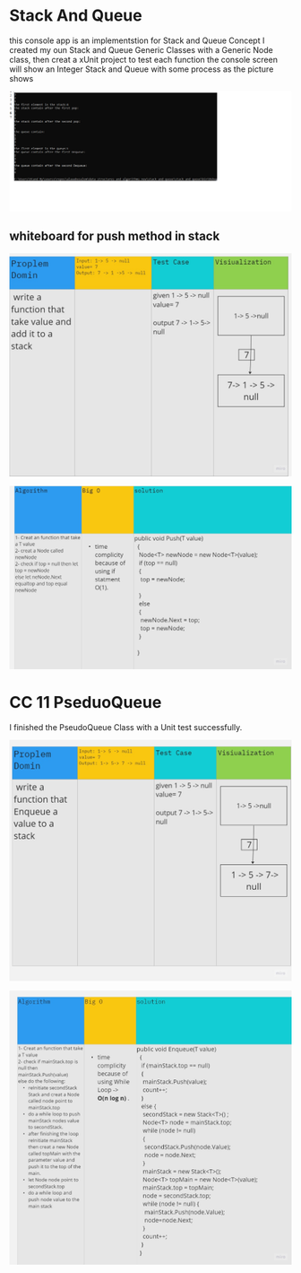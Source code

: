 # Stack And Queue

this console app is an implementstion for Stack and Queue Concept
I created my oun Stack and Queue Generic Classes
with a Generic Node class, then creat a xUnit project to test each function
 the console screen will show an Integer Stack and Queue with some process as the picture shows

 ![console screen](CC-10-1.png)

## whiteboard for push method in stack


![1](CC-10-11.jpg)

![2](CC-10-22.jpg)

# CC 11 PseduoQueue

I finished the PseudoQueue Class with a Unit test successfully.

![1](CC11-1.jpg)

![2](CC11-2.jpg)